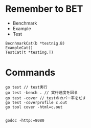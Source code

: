 # Remember to BET
 - Benchmark
 - Example
 - Test
 
 ```cassandraql
BecnhmarkCat(b *testnig.B)
ExampleCat()
TestCat(t *testing.T)
```

# Commands
```cassandraql
go test // test実行
go test -bench . // 実行速度を図る
go test -cover // testのカバー率をだす
go test -coverprofile c.out 
go tool cover -html=c.out 


godoc -http:=8080 
```